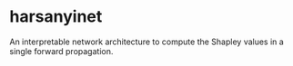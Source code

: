 # harsanyinet
An interpretable network architecture to compute the Shapley values in a single forward propagation.
